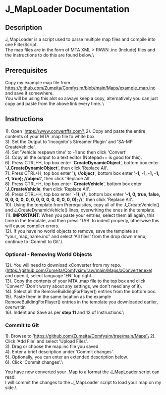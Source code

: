# J_MapLoader Documentation

## Description

J_MapLoader is a script used to parse multiple map files and compile into one FilterScript.\
The map files are in the form of MTA XML > PAWN .inc (Include) files and the instructions to do this are found below.\

## Prerequisites

Copy my example map file from https://github.com/Zumeita/Comfysim/blob/main/Maps/example_map.inc and save it somewhere.\
You will be using this alot so always keep a copy, alternatively you can just copy and paste from the above link every time..\

## Instructions

1). Open 'https://www.convertffs.com'\
2). Copy and paste the entire contents of your MTA .map file to white box.\
3). Set the Output to 'Incognito's Streamer Plugin' and 'SA-MP CreateVehicle'.\
4). Set 'Vehicle respawn time' to **-1** and then click 'Convert'\
5). Copy all the output to a text editor (Notepad++ is good for this).\
6). Press CTRL+H, top box enter '**CreateDynamicObject**', bottom box enter '**J_CreateDynamicObject**', then click 'Replace All'.\
7). Press CTRL+H, top box enter '**); //object**', bottom box enter '**-1, -1, -1, -1, -1, true); //object**', then click 'Replace All'\
8). Press CTRL+H, top box enter '**CreateVehicle**', bottom box enter '**J_CreateVehicle**, then click 'Replace All'.\
9). Press CTRL+H, top box enter '**-1); //**', bottom box enter '**-1, 0, true, false, 0, 0, 0, 0, 0, 0, 0, 0, 0, 0, 0, 0, 0, 0); //**', then click 'Replace All'.\
10). Using the template from Prerequisites, copy all of the J_CreateVehicle() and J_CreateDynamicVehicle() lines, overwriting the ones in the template.\
11). **IMPORTANT**: When you paste your entries, select them all again, this time in the template, and then press 'TAB' to indent properly, otherwise this will cause compiler errors.\
12). If you have no world objects to remove, save the template as "your_map_name.inc" and select 'All files' from the drop down menu, continue to 'Commit to Git'.\

### Optional - Removing World Objects 

12). You will need to download xConverter from my repo. (https://github.com/Zumeita/Comfysim/raw/main/Maps/xConverter.exe) and open it, select language 'EN' top right.\
13). Copy the contents of your MTA .map file to the top box and click 'Convert' (Don't worry about any settings, we don't need any of it).\
14). Select all the RemoveBuildingForPlayer() entries from the bottom box.\
15). Paste them in the same location as the example RemoveBuildingForPlayer() entries in the template you downloaded earlier, overwritin\
16). Indent and Save as per **step 11** and 12 of Instructions.\

### Commit to Git

1). Browse to 'https://github.com/Zumeita/Comfysim/tree/main/Maps'\
2). Click 'Add File' and select 'Upload Files'.\
3). Drag or choose the map.inc file you saved.\
4). Enter a brief description under 'Commit changes'.\
5). Optionally, you can enter an extended description below.\
6). Click 'Commit changes'.\

You have now converted your .Map to a format the J_MapLoader script can read.\
I will commit the changes to the J_MapLoader script to load your map on my side.\

